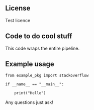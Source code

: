 ## License

Test licence

## Code to do cool stuff

This code wraps the entire pipeline. 

## Example usage

    from example_pkg import stackoverflow

    if __name__ == "__main__":
    
        print("Hello")

Any questions just ask!